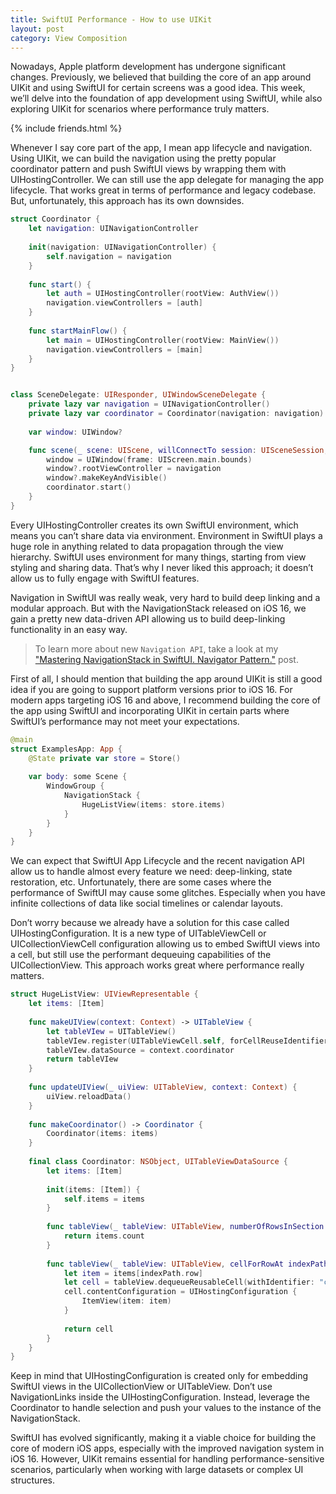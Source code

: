 ```yaml
---
title: SwiftUI Performance - How to use UIKit
layout: post
category: View Composition
---
```


Nowadays, Apple platform development has undergone significant changes. Previously, we believed that building the core of an app around UIKit and using SwiftUI for certain screens was a good idea. This week, we’ll delve into the foundation of app development using SwiftUI, while also exploring UIKit for scenarios where performance truly matters.

{% include friends.html %}

Whenever I say core part of the app, I mean app lifecycle and navigation. Using UIKit, we can build the navigation using the pretty popular coordinator pattern and push SwiftUI views by wrapping them with UIHostingController. We can still use the app delegate for managing the app lifecycle. That works great in terms of performance and legacy codebase. But, unfortunately, this approach has its own downsides.

```swift
struct Coordinator {
    let navigation: UINavigationController
    
    init(navigation: UINavigationController) {
        self.navigation = navigation
    }
    
    func start() {
        let auth = UIHostingController(rootView: AuthView())
        navigation.viewControllers = [auth]
    }
    
    func startMainFlow() {
        let main = UIHostingController(rootView: MainView())
        navigation.viewControllers = [main]
    }
}


class SceneDelegate: UIResponder, UIWindowSceneDelegate {
    private lazy var navigation = UINavigationController()
    private lazy var coordinator = Coordinator(navigation: navigation)
    
    var window: UIWindow?

    func scene(_ scene: UIScene, willConnectTo session: UISceneSession, options connectionOptions: UIScene.ConnectionOptions) {
        window = UIWindow(frame: UIScreen.main.bounds)
        window?.rootViewController = navigation
        window?.makeKeyAndVisible()
        coordinator.start()
    }
}
```

Every UIHostingController creates its own SwiftUI environment, which means you can’t share data via environment. Environment in SwiftUI plays a huge role in anything related to data propagation through the view hierarchy. SwiftUI uses environment for many things, starting from view styling and sharing data. That’s why I never liked this approach; it doesn’t allow us to fully engage with SwiftUI features.

Navigation in SwiftUI was really weak, very hard to build deep linking and a modular approach. But with the NavigationStack released on iOS 16, we gain a pretty new data-driven API allowing us to build deep-linking functionality in an easy way.

> To learn more about new `Navigation API`, take a look at my ["Mastering NavigationStack in SwiftUI. Navigator Pattern."](/2022/06/15/mastering-navigationstack-in-swiftui-navigator-pattern/) post.

First of all, I should mention that building the app around UIKit is still a good idea if you are going to support platform versions prior to iOS 16. For modern apps targeting iOS 16 and above, I recommend building the core of the app using SwiftUI and incorporating UIKit in certain parts where SwiftUI’s performance may not meet your expectations.

```swift
@main
struct ExamplesApp: App {
    @State private var store = Store()
    
    var body: some Scene {
        WindowGroup {
            NavigationStack {
                HugeListView(items: store.items)
            }
        }
    }
}
```

We can expect that SwiftUI App Lifecycle and the recent navigation API allow us to handle almost every feature we need: deep-linking, state restoration, etc. Unfortunately, there are some cases where the performance of SwiftUI may cause some glitches. Especially when you have infinite collections of data like social timelines or calendar layouts.

Don’t worry because we already have a solution for this case called UIHostingConfiguration. It is a new type of UITableViewCell or UICollectionViewCell configuration allowing us to embed SwiftUI views into a cell, but still use the performant dequeuing capabilities of the UICollectionView. This approach works great where performance really matters.

```swift
struct HugeListView: UIViewRepresentable {
    let items: [Item]
    
    func makeUIView(context: Context) -> UITableView {
        let tableVIew = UITableView()
        tableVIew.register(UITableViewCell.self, forCellReuseIdentifier: "cell")
        tableVIew.dataSource = context.coordinator
        return tableVIew
    }
    
    func updateUIView(_ uiView: UITableView, context: Context) {
        uiView.reloadData()
    }
    
    func makeCoordinator() -> Coordinator {
        Coordinator(items: items)
    }
    
    final class Coordinator: NSObject, UITableViewDataSource {
        let items: [Item]
        
        init(items: [Item]) {
            self.items = items
        }
        
        func tableView(_ tableView: UITableView, numberOfRowsInSection section: Int) -> Int {
            return items.count
        }
        
        func tableView(_ tableView: UITableView, cellForRowAt indexPath: IndexPath) -> UITableViewCell {
            let item = items[indexPath.row]
            let cell = tableView.dequeueReusableCell(withIdentifier: "cell", for: indexPath)
            cell.contentConfiguration = UIHostingConfiguration {
                ItemView(item: item)
            }
            
            return cell
        }
    }
}
```

Keep in mind that UIHostingConfiguration is created only for embedding SwiftUI views in the UICollectionView or UITableView. Don’t use NavigationLinks inside the UIHostingConfiguration. Instead, leverage the Coordinator to handle selection and push your values to the instance of  the NavigationStack.

SwiftUI has evolved significantly, making it a viable choice for building the core of modern iOS apps, especially with the improved navigation system in iOS 16. However, UIKit remains essential for handling performance-sensitive scenarios, particularly when working with large datasets or complex UI structures.
